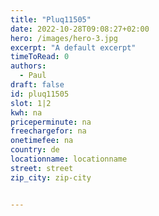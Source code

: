 ```yaml
---
title: "Pluq11505"
date: 2022-10-28T09:08:27+02:00
hero: /images/hero-3.jpg
excerpt: "A default excerpt"
timeToRead: 0
authors:
  - Paul
draft: false
id: pluq11505
slot: 1|2
kwh: na
priceperminute: na
freechargefor: na
onetimefee: na
country: de
locationname: locationname
street: street
zip_city: zip-city


---
```

